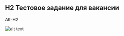 ## H2 Тестовое задание для вакансии

Alt-H2

![alt text](https://user-images.githubusercontent.com/90333097/163572859-4846b6aa-9303-4221-9808-cdd2cda713f2.png)
